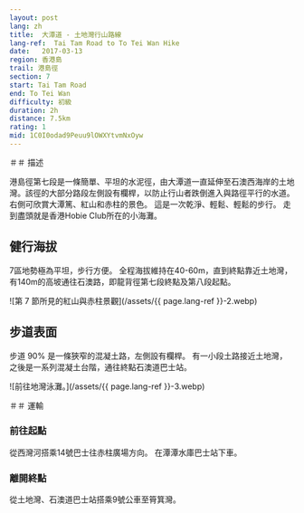 ```yaml
---
layout: post
lang: zh
title:  大潭道 - 土地灣行山路線
lang-ref:  Tai Tam Road to To Tei Wan Hike
date:   2017-03-13
region: 香港島
trail: 港島徑
section: 7
start: Tai Tam Road
end: To Tei Wan
difficulty: 初級
duration: 2h
distance: 7.5km
rating: 1
mid: 1C0I0odad9Peuu9lOWXYtvmNxOyw
---
```

＃＃ 描述

港島徑第七段是一條簡單、平坦的水泥徑，由大潭道一直延伸至石澳西海岸的土地灣。該徑的大部分路段左側設有欄桿，以防止行山者跌倒進入與路徑平行的水道。 右側可欣賞大潭篤、紅山和赤柱的景色。 這是一次乾淨、輕鬆、輕鬆的步行。 走到盡頭就是香港Hobie Club所在的小海灘。

## 健行海拔

7區地勢極為平坦，步行方便。 全程海拔維持在40-60m，直到終點靠近土地灣，有140m的高坡通往石澳路，即龍背徑第七段終點及第八段起點。

![第 7 節所見的紅山與赤柱景觀](/assets/{{ page.lang-ref }}-2.webp)

## 步道表面

步道 90% 是一條狹窄的混凝土路，左側設有欄桿。 有一小段土路接近土地灣，之後是一系列混凝土台階，通往終點石澳道巴士站。

![前往地灣泳灘。](/assets/{{ page.lang-ref }}-3.webp)

＃＃ 運輸

### 前往起點

從西灣河搭乘14號巴士往赤柱廣場方向。 在潭潭水庫巴士站下車。

### 離開終點

從土地灣、石澳道巴士站搭乘9號公車至筲箕灣。